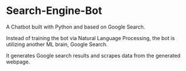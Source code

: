 # Search-Engine-Bot
A Chatbot built with Python and based on Google Search.

Instead of training the bot via Natural Language Processing, the bot is utilizing another ML brain, Google Search.

It generates Google search results and scrapes data from the generated webpage.

